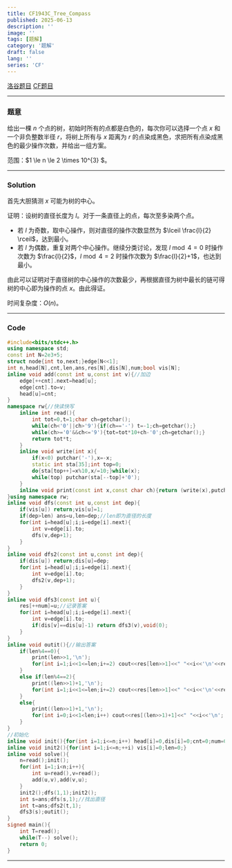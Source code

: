 ```yaml
---
title: CF1943C_Tree_Compass
published: 2025-06-13
description: ''
image: ''
tags: [题解]
category: '题解'
draft: false 
lang: ''
series: 'CF'
---
```

[洛谷题目](https://www.luogu.com.cn/problem/CF1943C)
[CF题目](https://codeforces.com/problemset/problem/1943/C)

---

### 题意

给出一棵 $n$ 个点的树，初始时所有的点都是白色的，每次你可以选择一个点 $x$ 和一个非负整数半径 $r$，将树上所有与 $x$ 距离为 $r$ 的点染成黑色，求把所有点染成黑色的最少操作次数，并给出一组方案。

范围：$1 \le n \le 2 \times 10^{3} $。

---

### Solution

首先大胆猜测 $x$ 可能为树的中心。

证明：设树的直径长度为 $l$。对于一条直径上的点，每次至多染两个点。

- 若 $l$ 为奇数，取中心操作，则对直径的操作次数显然为 $\lceil \frac{l}{2} \rceil$，达到最小。
- 若 $l$ 为偶数，重复对两个中心操作。继续分类讨论，发现 $l \bmod 4 = 0$ 时操作次数为 $\frac{l}{2}$，$l \bmod 4 = 2$ 时操作次数为 $\frac{l}{2}+1$，也达到最小。

由此可以证明对于直径树的中心操作的次数最少，再根据直径为树中最长的链可得树的中心即为操作的点 $x$。由此得证。

时间复杂度：$O(n)$。


---


### Code


```cpp
#include<bits/stdc++.h>
using namespace std;
const int N=2e3+5;
struct node{int to,next;}edge[N<<1];
int n,head[N],cnt,len,ans,res[N],dis[N],num;bool vis[N];
inline void add(const int u,const int v){//加边
    edge[++cnt].next=head[u];
    edge[cnt].to=v;
    head[u]=cnt;
}
namespace rw{//快读快写
    inline int read(){
        int tot=0,t=1;char ch=getchar();
        while(ch<'0'||ch>'9'){if(ch=='-') t=-1;ch=getchar();}
        while(ch>='0'&&ch<='9'){tot=tot*10+ch-'0';ch=getchar();}
        return tot*t;
    }
    inline void write(int x){
        if(x<0) putchar('-'),x=-x;
        static int sta[35];int top=0;
        do{sta[top++]=x%10,x/=10;}while(x);
        while(top) putchar(sta[--top]+'0');
    }
    inline void print(const int x,const char ch){return (write(x),putchar(ch)),void(0);}
}using namespace rw;
inline void dfs(const int u,const int dep){
    if(vis[u]) return;vis[u]=1;
    if(dep>len) ans=u,len=dep;//len即为直径的长度
    for(int i=head[u];i;i=edge[i].next){
        int v=edge[i].to;
        dfs(v,dep+1);
    }
}
inline void dfs2(const int u,const int dep){
    if(dis[u]) return;dis[u]=dep;
    for(int i=head[u];i;i=edge[i].next){
        int v=edge[i].to;
        dfs2(v,dep+1);
    }
}
inline void dfs3(const int u){
    res[++num]=u;//记录答案
    for(int i=head[u];i;i=edge[i].next){
        int v=edge[i].to;
        if(dis[v]==dis[u]-1) return dfs3(v),void(0);
    }
}
inline void outit(){//输出答案
    if(len%4==0){
        print(len>>1,'\n');
        for(int i=1;i<<1<=len;i+=2) cout<<res[len>>1]<<" "<<i<<'\n'<<res[(len>>1)+1]<<" "<<i<<'\n';
    }
    else if(len%4==2){
        print((len>>1)+1,'\n');
        for(int i=1;i<<1<=len;i+=2) cout<<res[len>>1]<<" "<<i<<'\n'<<res[(len>>1)+1]<<" "<<i<<'\n';
    }
    else{
        print((len>>1)+1,'\n');
        for(int i=0;i<<1<len;i++) cout<<res[(len>>1)+1]<<" "<<i<<'\n';
    }
}
//初始化
inline void init(){for(int i=1;i<=n;i++) head[i]=0,dis[i]=0;cnt=0;num=0;}
inline void init2(){for(int i=1;i<=n;++i) vis[i]=0;len=0;}
inline void solve(){
    n=read();init();
    for(int i=1;i<n;i++){
        int u=read(),v=read();
        add(u,v),add(v,u);
    }
    init2();dfs(1,1);init2();
    int s=ans;dfs(s,1);//找出直径
	int t=ans;dfs2(t,1);
	dfs3(s);outit();
}
signed main(){
    int T=read();
    while(T--) solve();
    return 0;
}
```
---